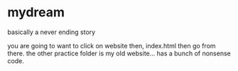 # mydream
basically a never ending story

you are going to want to click on website then, index.html then go from there. the other practice folder is my old website... has a bunch of nonsense code. 
